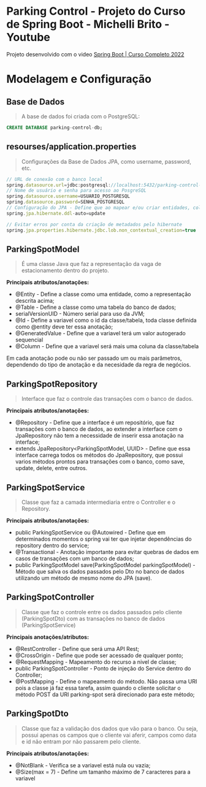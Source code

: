 # Parking Control - Projeto do Curso de Spring Boot - Michelli Brito - Youtube

Projeto desenvolvido com o video [Spring Boot | Curso Completo 2022](https://youtu.be/LXRU-Z36GEU)

# Modelagem e Configuração

## Base de Dados
>A base de dados foi criada com o PostgreSQL:

~~~SQL
CREATE DATABASE parking-control-db;
~~~

## resourses/application.properties
>Configurações da Base de Dados JPA, como username, password, etc.

~~~javascript
// URL de conexão com o banco local
spring.datasource.url=jdbc:postgresql://localhost:5432/parking-control-db
// Nome de usuário e senha para acesso ao PosgreSQL
spring.datasource.username=USUARIO_POSTGRESQL
spring.datasource.password=SENHA_POSTGRESQL
// Configuração do JPA - Define que ao mapear e/ou criar entidades, colunas, restrições, já sejam criadas as mesmas coisas na base de dados, sem a necessidade da execução de scripts diretamente no gerenciador do banco
spring.jpa.hibernate.ddl-auto=update

// Evitar erros por conta da criação de metadados pelo hibernate
spring.jpa.properties.hibernate.jdbc.lob.non_contextual_creation=true
~~~

## ParkingSpotModel
>É uma classe Java que faz a representação da vaga de estacionamento dentro do projeto.

**Principais atributos/anotações:**

* @Entity - Define a classe como uma entidade, como a representação descrita acima;
* @Table - Define a classe como uma tabela do banco de dados;
* serialVersionUID - Número serial para uso da JVM;
* @Id - Define a variavel como o id da classe/tabela, toda classe definida como @entity deve ter essa anotação;
* @GeneratedValue - Define que a variavel terá um valor autogerado sequencial
* @Column - Define que a variavel será mais uma coluna da classe/tabela

Em cada anotação pode ou não ser passado um ou mais parâmetros, dependendo do tipo de anotação e da necesidade da regra de negócios.

## ParkingSpotRepository
>Interface que faz o controle das transações com o banco de dados.

**Principais atributos/anotações:**

* @Repository - Define que a interface é um repositório, que faz transações com o banco de dados, ao extender a interface com o JpaRepository não tem a necessidade de inserir essa anotação na interface;
* extends JpaRepository<ParkingSpotModel, UUID> - Define que essa interface carrega todos os métodos do JpaRepository, que possui varios métodos prontos para transações com o banco, como save, update, delete, entre outros.

## ParkingSpotService
>Classe que faz a camada intermediaria entre o Controller e o Repository.

**Principais atributos/anotações:**

* public ParkingSpotService ou @Autowired - Define que em determinados momentos o spring vai ter que injetar dependências do repository dentro do service;
* @Transactional - Anotação importante para evitar quebras de dados em casos de transações com um banco de dados;
* public ParkingSpotModel save(ParkingSpotModel parkingSpotModel) - Método que salva os dados passados pelo Dto no banco de dados utilizando um método de mesmo nome do JPA (save).

## ParkingSpotController
>Classe que faz o controle entre os dados passados pelo cliente (ParkingSpotDto) com as transações no banco de dados (ParkingSpotService)

**Principais anotações/atributos:**

* @RestController - Define que será uma API Rest;
* @CrossOrigin - Define que pode ser acessado de qualquer ponto;
* @RequestMapping - Mapeamento do recurso a nivel de classe;
* public ParkingSpotController - Ponto de injeção do Service dentro do Controller;
* @PostMapping - Define o mapeamento do método. Não passa uma URI pois a classe já faz essa tarefa, assim quando o cliente solicitar o método POST da URI parking-spot será direcionado para este método;


## ParkingSpotDto
>Classe que faz a validação dos dados que vão para o banco. Ou seja, possui apenas os campos que o cliente vai aferir, campos como data e id não entram por não passarem pelo cliente.

**Principais atributos/anotações:**

* @NotBlank - Verifica se a variavel está nula ou vazia;
* @Size(max = 7) - Define um tamanho máximo de 7 caracteres para a variavel
